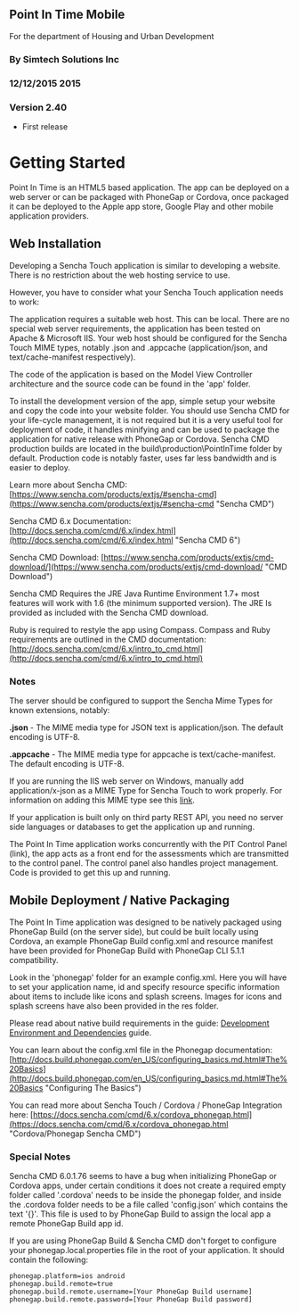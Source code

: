 ## Point In Time Mobile ##

For the department of Housing and Urban Development

### By Simtech Solutions Inc ###
### 12/12/2015 2015

### Version 2.40 ###
- First release


# Getting Started

Point In Time is an HTML5 based application.  The app can be deployed on a web server or can be packaged with PhoneGap or Cordova, once packaged it can be deployed to the Apple app store, Google Play and other mobile application providers.

## Web Installation

Developing a Sencha Touch application is similar to developing a website.  There is no restriction about the web hosting service to use.

However, you have to consider what your Sencha Touch application needs to work:

The application requires a suitable web host.  This can be local.  There are no special web server requirements, the application has been tested on Apache & Microsoft IIS. Your web host should be configured for the Sencha Touch MIME types, notably .json and .appcache  (application/json, and text/cache-manifest respectively).

The code of the application is based on the Model View Controller architecture and the source code can be found in the 'app' folder.

To install the development version of the app, simple setup your website and copy the code into your website folder.  You should use Sencha CMD for your life-cycle management, it is not required but it is a very useful tool for deployment of code, it handles minifying and can be used to package the application for native release with PhoneGap or Cordova.   Sencha CMD production builds are located in the build\production\PointInTime folder by default.  Production code is notably faster, uses far less bandwidth and is easier to deploy.

Learn more about Sencha CMD: [https://www.sencha.com/products/extjs/#sencha-cmd](https://www.sencha.com/products/extjs/#sencha-cmd "Sencha CMD")

Sencha CMD 6.x Documentation: [http://docs.sencha.com/cmd/6.x/index.html](http://docs.sencha.com/cmd/6.x/index.html "Sencha CMD 6")

Sencha CMD Download: [https://www.sencha.com/products/extjs/cmd-download/](https://www.sencha.com/products/extjs/cmd-download/ "CMD Download")

Sencha CMD Requires the JRE Java Runtime Environment 1.7+ most features will work with 1.6 (the minimum supported version). The JRE Is provided as included with the Sencha CMD download.

Ruby is required to restyle the app using Compass.  Compass and Ruby requirements are outlined in the CMD documentation: [http://docs.sencha.com/cmd/6.x/intro_to_cmd.html](http://docs.sencha.com/cmd/6.x/intro_to_cmd.html)



### Notes

The server should be configured to support the Sencha Mime Types for known extensions, notably:

**.json** - The MIME media type for JSON text is application/json. The default encoding is UTF-8.

**.appcache** - The MIME media type for appcache is text/cache-manifest. The default encoding is UTF-8.

If you are running the IIS web server on Windows, manually add application/x-json as a MIME Type for Sencha Touch to work properly. For information on adding this MIME type see this [link](http://stackoverflow.com/a/1121114/273985).

If your application is built only on third party REST API, you need no server side languages or databases to get the application up and running.

The Point In Time application works concurrently with the PIT Control Panel (link), the app acts as a front end for the assessments which are transmitted to the control panel.  The control panel also handles project management.  Code is provided to get this up and running.


## Mobile Deployment / Native Packaging

The Point In Time application was designed to be natively packaged using PhoneGap Build (on the server side), but could be built locally using Cordova, an example PhoneGap Build config.xml and resource manifest have been provided for PhoneGap Build with PhoneGap CLI 5.1.1 compatibility.

Look in the 'phonegap' folder for an example config.xml. Here you will have to set your application name, id and specify resource specific information about items to include like icons and splash screens.   Images for icons and splash screens have also been provided in the res folder.

Please read about native build requirements in the guide: [Development Environment and Dependencies](#!/guide/development_environment_and_dependencies) guide.

You can learn about the config.xml file in the Phonegap documentation: [http://docs.build.phonegap.com/en_US/configuring_basics.md.html#The%20Basics](http://docs.build.phonegap.com/en_US/configuring_basics.md.html#The%20Basics "Configuring The Basics")

You can read more about Sencha Touch / Cordova / PhoneGap Integration here: [https://docs.sencha.com/cmd/6.x/cordova_phonegap.html](https://docs.sencha.com/cmd/6.x/cordova_phonegap.html "Cordova/Phonegap Sencha CMD")

### Special Notes

Sencha CMD 6.0.1.76 seems to have a bug when initializing PhoneGap or Cordova apps, under certain conditions it does not create a required empty folder called '.cordova' needs to be inside the phonegap folder, and inside the .cordova folder needs to be a file called 'config.json' which contains the text '{}'.  This file is used to by PhoneGap Build to assign the local app a remote PhoneGap Build app id.

If you are using PhoneGap Build & Sencha CMD don't forget to configure your phonegap.local.properties file in the root of your application.  It should contain the following:

    phonegap.platform=ios android
    phonegap.build.remote=true
    phonegap.build.remote.username=[Your PhoneGap Build username]
    phonegap.build.remote.password=[Your PhoneGap Build password]
